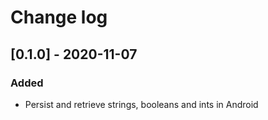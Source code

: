 # Change log

## [0.1.0] - 2020-11-07

### Added

- Persist and retrieve strings, booleans and ints in Android
